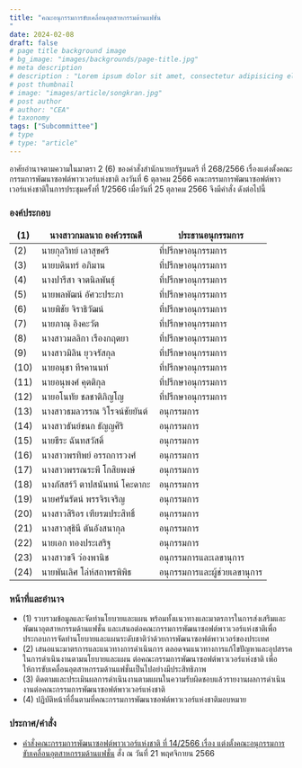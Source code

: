 ```yaml
---
title: "คณะอนุกรรมการขับเคลื่อนอุตสาหกรรมด้านแฟชั่น
"
date: 2024-02-08
draft: false
# page title background image
# bg_image: "images/backgrounds/page-title.jpg"
# meta description
# description : "Lorem ipsum dolor sit amet, consectetur adipisicing elit, sed do eiusmod tempor incididunt ut labore. dolore magna aliqua. Ut enim ad minim veniam, quis nostrud."
# post thumbnail
# image: "images/article/songkran.jpg"
# post author
# author: "CEA"
# taxonomy
tags: ["Subcommittee"]
# type
# type: "article"
---
```


<style>
  td, th { border: none!important; }
</style>

อาศัยอำนาจตามความในมาตรา 2 (6) ของคำสั่งสำนักนายกรัฐมนตรี ที่ 268/2566 เรื่องแต่งตั้งคณะกรรมการพัฒนาซอฟต์พาวเวอร์แห่งชาติ ลงวันที่ 6 ตุลาคม 2566 คณะกรรมการพัฒนาซอฟต์พาวเวอร์แห่งชาติในการประชุมครั้งที่ 1/2566 เมื่อวันที่ 25 ตุลาคม 2566 จึงมีคำสั่ง ดังต่อไปนี้

### องค์ประกอบ

| (1) | นางสาวกมลนาถ องค์วรรณดี | ประธานอนุกรรมการ |
| --- | --- | --- |
| (2) | นายกุลวิทย์ เลาสุขศรี | ที่ปรึกษาอนุกรรมการ |
| (3) | นายบดินทร์ อภิมาน | ที่ปรึกษาอนุกรรมการ |
| (4) | นางปารีสา จาตนิลพันธุ์ | ที่ปรึกษาอนุกรรมการ |
| (5) | นายพลพัฒน์ อัศวะประภา | ที่ปรึกษาอนุกรรมการ |
| (6) | นายพิชัย จิราธิวัฒน์ | ที่ปรึกษาอนุกรรมการ |
| (7) | นายภาณุ อิงคะวัต | ที่ปรึกษาอนุกรรมการ |
| (8) | นางสาวมลลิกา เรืองกฤตยา | ที่ปรึกษาอนุกรรมการ |
| (9) | นางสาวมิลิน ยุวจรัสกุล | ที่ปรึกษาอนุกรรมการ |
| (10) | นายอนุชา ทีรคานนท์ | ที่ปรึกษาอนุกรรมการ |
| (11) | นายอนุพงศ์ คุตติกุล | ที่ปรึกษาอนุกรรมการ |
| (12) | นายอโนทัย ชลชาติภิญโญ | ที่ปรึกษาอนุกรรมการ |
| (13) | นางสาวธมลวรรณ วิโรจน์ชัยยันต์ | อนุกรรมการ |
| (14) | นางสาวธันย์ชนก ธัญญศิริ | อนุกรรมการ |
| (15) | นายธีระ ฉันทสวัสดิ์ | อนุกรรมการ |
| (16) | นางสาวพรทิพย์ อรรถการวงศ์ | อนุกรรมการ |
| (17) | นางสาวพรรณระพี โกสิยพงษ์ | อนุกรรมการ |
| (18) | นางภัสสร์วี ตาปสนันทน์ โคะดากะ | อนุกรรมการ |
| (19) | นายศรันรัตน์ พรรจิรเจริญ | อนุกรรมการ |
| (20) | นางสาวสิริอร เฑียรฆประสิทธิ์ | อนุกรรมการ |
| (21) | นางสาวสุธินี ตันอังสนากุล | อนุกรรมการ |
| (22) | นายเอก ทองประเสริฐ | อนุกรรมการ |
| (23) | นางสาวขจี ว่องพานิช | อนุกรรมการและเลขานุการ |
| (24) | นายพันเลิศ โล่ห์สถาพรพิพิธ | อนุกรรมการและผู้ช่วยเลขานุการ |

### หน้าที่และอำนาจ

* (1) รวบรวมข้อมูลและจัดทำนโยบายและแผน พร้อมทั้งแนวทางและมาตรการในการส่งเสริมและพัฒนาอุตสาหกรรมด้านแฟชั่น และเสนอต่อคณะกรรมการพัฒนาซอฟต์พาวเวอร์แห่งชาติเพื่อประกอบการจัดทำนโยบายและแผนระดับชาติว่าด้วยการพัฒนาซอฟต์พาวเวอร์ของประเทศ
* (2) เสนอแนะมาตรการและแนวทางการดำเนินการ ตลอดจนแนวทางการแก้ไขปัญหาและอุปสรรคในการดำเนินงานตามนโยบายและแผน ต่อคณะกรรมการพัฒนาซอฟต์พาวเวอร์แห่งชาติ เพื่อให้การขับเคลื่อนอุตสาหกรรมด้านแฟชั่นเป็นไปอย่างมีประสิทธิภาพ
* (3) ติดตามและประเมินผลการดำเนินงานตามแผนในความรับผิดชอบแล้วรายงานผลการดำเนินงานต่อคณะกรรมการพัฒนาซอฟต์พาวเวอร์แห่งชาติ
* (4) ปฏิบัติหน้าที่อื่นตามที่คณะกรรมการพัฒนาซอฟต์พาวเวอร์แห่งชาติมอบหมาย

### ประกาศ/คำสั่ง

* [คำสั่งคณะกรรมการพัฒนาซอฟต์พาวเวอร์แห่งชาติ ที่ 14/2566 เรื่อง แต่งตั้งคณะอนุกรรมการขับเคลื่อนอุตสาหกรรมด้านแฟชั่น](</files/คำสั่งแต่งตั้งที่ 14-2566  คณะอนุฯ แฟชั่น.pdf>) สั่ง ณ วันที่ 21 พฤศจิกายน 2566

